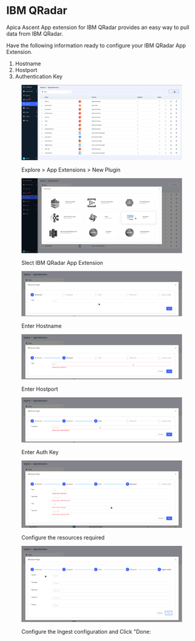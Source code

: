 # IBM QRadar

Apica Ascent App extension for IBM QRadar provides an easy way to pull data from IBM QRadar.

Have the following information ready to configure your IBM QRadar App Extension.

1. Hostname
2. Hostport
3. Authentication Key

<figure><img src="../../.gitbook/assets/Screenshot from 2023-01-07 09-21-08 (1).png" alt=""><figcaption><p>Explore > App Extensions > New Plugin</p></figcaption></figure>

<figure><img src="../../.gitbook/assets/Screenshot from 2023-01-07 09-21-17.png" alt=""><figcaption><p>Slect IBM QRadar App Extension</p></figcaption></figure>

<figure><img src="../../.gitbook/assets/Screenshot from 2023-01-07 09-21-41.png" alt=""><figcaption><p>Enter Hostname</p></figcaption></figure>

<figure><img src="../../.gitbook/assets/Screenshot from 2023-01-07 09-22-13.png" alt=""><figcaption><p>Enter Hostport</p></figcaption></figure>

<figure><img src="../../.gitbook/assets/Screenshot from 2023-01-07 09-26-40.png" alt=""><figcaption><p>Enter Auth Key</p></figcaption></figure>

<figure><img src="../../.gitbook/assets/Screenshot from 2023-01-07 09-27-23.png" alt=""><figcaption><p>Configure the resources required</p></figcaption></figure>

<figure><img src="../../.gitbook/assets/Screenshot from 2023-01-07 09-27-45.png" alt=""><figcaption><p>Configure the Ingest configuration and Click "Done:</p></figcaption></figure>

